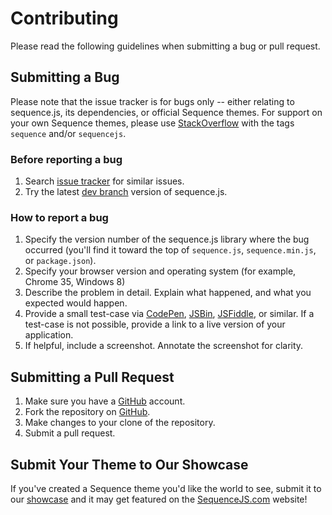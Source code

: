 # Contributing

Please read the following guidelines when submitting a bug or pull request.

## Submitting a Bug

Please note that the issue tracker is for bugs only -- either relating to sequence.js, its dependencies, or official Sequence themes. For support on your own Sequence themes, please use [StackOverflow](http://stackoverflow.com/questions/ask?tags=sequence|sequencejs) with the tags `sequence` and/or `sequencejs`.

### Before reporting a bug

1. Search [issue tracker](https://github.com/IanLunn/Sequence/issues) for similar issues.
2. Try the latest [dev branch](https://github.com/IanLunn/Sequence/tree/dev) version of sequence.js.

### How to report a bug

1. Specify the version number of the sequence.js library where the bug occurred (you'll find it toward the top of `sequence.js`, `sequence.min.js`, or `package.json`).
2. Specify your browser version and operating system (for example, Chrome 35, Windows 8)
3. Describe the problem in detail. Explain what happened, and what you expected would happen.
4. Provide a small test-case via [CodePen](http://codepen.io/), [JSBin](http://jsbin.com/), [JSFiddle](http://jsfiddle.net/), or similar. If a test-case is not possible, provide a link to a live version of your application.
5. If helpful, include a screenshot. Annotate the screenshot for clarity.

## Submitting a Pull Request

1. Make sure you have a [GitHub](https://github.com/) account.
2. Fork the repository on [GitHub](https://github.com/IanLunn/Sequence).
3. Make changes to your clone of the repository.
4. Submit a pull request.

## Submit Your Theme to Our Showcase

If you've created a Sequence theme you'd like the world to see, submit it to our [showcase](https://github.com/IanLunn/Sequence/wiki/Showcase) and it may get featured on the [SequenceJS.com](http://sequencejs.com/) website!

